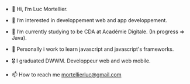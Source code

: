 - 👋 Hi, I’m Luc Mortellier.

- 👀 I’m interested in developpement web and app developpement.

- 🌱 I’m currently studying to be CDA at Académie Digitale. (In progress => Java).

- 🌱 Personally i work to learn javascript and javascript's frameworks.

- 🎖️ I graduated DWWM. Developpeur web and web mobile.

- 📫 How to reach me mortellierluc@gmail.com




<!-- ![LucxxM Top Langs](https://github-readme-stats.vercel.app/api/top-langs/?username=LucxxM&langs_count=10&theme=highcontrast&show_icons=true)                              -->




<!---
Hey! I need to complete this xDD
![LucxxM GitHub stats](https://github-readme-stats.vercel.app/api?username=LucxxM&count_private=true&show_icons=true&theme=highcontrast)
--->
